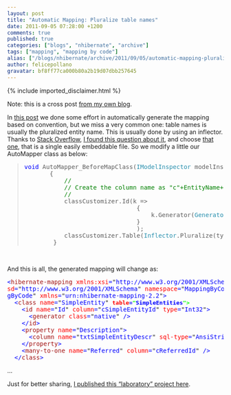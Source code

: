 ```yaml
---
layout: post
title: "Automatic Mapping: Pluralize table names"
date: 2011-09-05 07:28:00 +1200
comments: true
published: true
categories: ["blogs", "nhibernate", "archive"]
tags: ["mapping", "mapping by code"]
alias: ["/blogs/nhibernate/archive/2011/09/05/automatic-mapping-pluralize-table-names.aspx"]
author: felicepollano
gravatar: bf8ff77ca000b80a2b19d07dbb257645
---
```

{% include imported_disclaimer.html %}
<p>Note: this is a cross post <a href="http://www.felicepollano.com/2011/09/02/AutomaticMappingPluralizeTableNames.aspx" target="_blank">from my own blog</a>.</p>
<p>In <a href="http://www.felicepollano.com/2011/09/01/UsingNH32MappingByCodeForAutomaticMapping.aspx" target="_blank">this post</a> we done some effort in automatically generate the mapping based on convention, but we miss a very common one: table names is usually the pluralized entity name. This is usually done by using an inflector. Thanks to <a href="http://www.stackoverflow.com" target="_blank">Stack Overflow</a>, <a href="http://stackoverflow.com/questions/2552816/alternatives-to-inflector-net" target="_blank">I found this question about it</a>, and choose <a href="http://cid-net.googlecode.com/svn/trunk/src/Cid.Mvc/Inflector.cs" target="_blank">that one</a>, that is a single easily embeddable file. So we modify a little our AutoMapper class as below:</p>
<blockquote>
<pre class="code"><span style="color: blue">void </span>AutoMapper_BeforeMapClass(<span style="color: #2b91af">IModelInspector </span>modelInspector, <span style="color: #2b91af">Type </span>type, <span style="color: #2b91af">IClassAttributesMapper </span>classCustomizer)
       {
           <span style="color: green">//
           // Create the column name as "c"+EntityName+"Id"
           //
           </span>classCustomizer.Id(k =&gt; 
                               { 
                                   k.Generator(<span style="color: #2b91af">Generators</span>.Native); k.Column(<span style="color: #a31515">"c" </span>+ type.Name + <span style="color: #a31515">"Id"</span>); 
                               }
                               );
           classCustomizer.Table(<span style="color: #2b91af">Inflector</span>.Pluralize(type.Name));
        }</pre>
</blockquote>
<p><a href="http://11011.net/software/vspaste"></a>&nbsp;</p>
<p>And this is all, the generated mapping will change as:</p>
<pre class="code"><span style="color: blue">&lt;</span><span style="color: #a31515">hibernate-mapping </span><span style="color: red">xmlns:xsi</span><span style="color: blue">=</span>"<span style="color: blue">http://www.w3.org/2001/XMLSchema-instance</span>" <span style="color: red">xmlns:x</span><span style="color: blue">=</span>""
<span style="color: red">sd</span><span style="color: blue">=</span>"<span style="color: blue">http://www.w3.org/2001/XMLSchema</span>" <span style="color: red">namespace</span><span style="color: blue">=</span>"<span style="color: blue">MappingByCode</span>" <span style="color: red">assembly</span><span style="color: blue">=</span>"<span style="color: blue">Mappin
gByCode</span>" <span style="color: red">xmlns</span><span style="color: blue">=</span>"<span style="color: blue">urn:nhibernate-mapping-2.2</span>"<span style="color: blue">&gt;
  &lt;</span><span style="color: #a31515">class </span><span style="color: red">name</span><span style="color: blue">=</span>"<span style="color: blue">SimpleEntity</span>" <span style="color: #00ff00;"><b><span style="font-size: medium;"><span style="color: red">table</span><span style="color: blue">=</span>"<span style="color: blue">SimpleEntities</span>"</span></b></span><span style="color: blue"><span style="color: #00ff00; font-size: medium;"><b>&gt;</b></span>
    &lt;</span><span style="color: #a31515">id </span><span style="color: red">name</span><span style="color: blue">=</span>"<span style="color: blue">Id</span>" <span style="color: red">column</span><span style="color: blue">=</span>"<span style="color: blue">cSimpleEntityId</span>" <span style="color: red">type</span><span style="color: blue">=</span>"<span style="color: blue">Int32</span>"<span style="color: blue">&gt;
      &lt;</span><span style="color: #a31515">generator </span><span style="color: red">class</span><span style="color: blue">=</span>"<span style="color: blue">native</span>" <span style="color: blue">/&gt;
    &lt;/</span><span style="color: #a31515">id</span><span style="color: blue">&gt;
    &lt;</span><span style="color: #a31515">property </span><span style="color: red">name</span><span style="color: blue">=</span>"<span style="color: blue">Description</span>"<span style="color: blue">&gt;
      &lt;</span><span style="color: #a31515">column </span><span style="color: red">name</span><span style="color: blue">=</span>"<span style="color: blue">txtSimpleEntityDescr</span>" <span style="color: red">sql-type</span><span style="color: blue">=</span>"<span style="color: blue">AnsiString</span>" <span style="color: blue">/&gt;
    &lt;/</span><span style="color: #a31515">property</span><span style="color: blue">&gt;
    &lt;</span><span style="color: #a31515">many-to-one </span><span style="color: red">name</span><span style="color: blue">=</span>"<span style="color: blue">Referred</span>" <span style="color: red">column</span><span style="color: blue">=</span>"<span style="color: blue">cReferredId</span>" <span style="color: blue">/&gt;
  &lt;/</span><span style="color: #a31515">class</span><span style="color: blue">&gt;
</span></pre>
<p>
<a href="http://11011.net/software/vspaste"></a>&hellip; 
</p>
<p>Just for better sharing, <a href="https://bitbucket.org/Felice_Pollano/mappingbycode" target="_blank">I published this &ldquo;laboratory&rdquo; project here</a>.</p>
